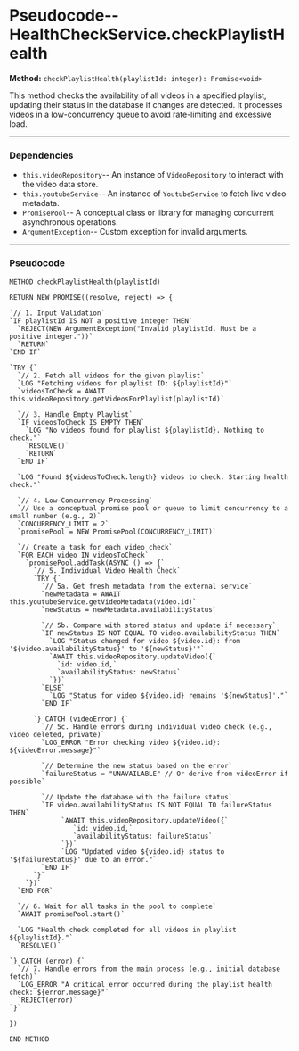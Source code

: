 # Pseudocode-- HealthCheckService.checkPlaylistHealth

**Method:** `checkPlaylistHealth(playlistId: integer): Promise<void>`

This method checks the availability of all videos in a specified playlist, updating their status in the database if changes are detected. It processes videos in a low-concurrency queue to avoid rate-limiting and excessive load.

---

### **Dependencies**

-   `this.videoRepository`-- An instance of `VideoRepository` to interact with the video data store.
-   `this.youtubeService`-- An instance of `YoutubeService` to fetch live video metadata.
-   `PromisePool`-- A conceptual class or library for managing concurrent asynchronous operations.
-   `ArgumentException`-- Custom exception for invalid arguments.

---

### **Pseudocode**

`METHOD checkPlaylistHealth(playlistId)`

  `RETURN NEW PROMISE((resolve, reject) => {`

    `// 1. Input Validation`
    `IF playlistId IS NOT a positive integer THEN`
      `REJECT(NEW ArgumentException("Invalid playlistId. Must be a positive integer."))`
      `RETURN`
    `END IF`

    `TRY {`
      `// 2. Fetch all videos for the given playlist`
      `LOG "Fetching videos for playlist ID: ${playlistId}"`
      `videosToCheck = AWAIT this.videoRepository.getVideosForPlaylist(playlistId)`

      `// 3. Handle Empty Playlist`
      `IF videosToCheck IS EMPTY THEN`
        `LOG "No videos found for playlist ${playlistId}. Nothing to check."`
        `RESOLVE()`
        `RETURN`
      `END IF`

      `LOG "Found ${videosToCheck.length} videos to check. Starting health check."`

      `// 4. Low-Concurrency Processing`
      `// Use a conceptual promise pool or queue to limit concurrency to a small number (e.g., 2)`
      `CONCURRENCY_LIMIT = 2`
      `promisePool = NEW PromisePool(CONCURRENCY_LIMIT)`

      `// Create a task for each video check`
      `FOR EACH video IN videosToCheck`
        `promisePool.addTask(ASYNC () => {`
          `// 5. Individual Video Health Check`
          `TRY {`
            `// 5a. Get fresh metadata from the external service`
            `newMetadata = AWAIT this.youtubeService.getVideoMetadata(video.id)`
            `newStatus = newMetadata.availabilityStatus`

            `// 5b. Compare with stored status and update if necessary`
            `IF newStatus IS NOT EQUAL TO video.availabilityStatus THEN`
              `LOG "Status changed for video ${video.id}: from '${video.availabilityStatus}' to '${newStatus}'"`
              `AWAIT this.videoRepository.updateVideo({`
                `id: video.id,`
                `availabilityStatus: newStatus`
              `})`
            `ELSE`
              `LOG "Status for video ${video.id} remains '${newStatus}'."`
            `END IF`

          `} CATCH (videoError) {`
            `// 5c. Handle errors during individual video check (e.g., video deleted, private)`
            `LOG_ERROR "Error checking video ${video.id}: ${videoError.message}"`
            
            `// Determine the new status based on the error`
            `failureStatus = "UNAVAILABLE" // Or derive from videoError if possible`

            `// Update the database with the failure status`
            `IF video.availabilityStatus IS NOT EQUAL TO failureStatus THEN`
                 `AWAIT this.videoRepository.updateVideo({`
                    `id: video.id,`
                    `availabilityStatus: failureStatus`
                 `})`
                 `LOG "Updated video ${video.id} status to '${failureStatus}' due to an error."`
            `END IF`
          `}`
        `})`
      `END FOR`

      `// 6. Wait for all tasks in the pool to complete`
      `AWAIT promisePool.start()`
      
      `LOG "Health check completed for all videos in playlist ${playlistId}."`
      `RESOLVE()`

    `} CATCH (error) {`
      `// 7. Handle errors from the main process (e.g., initial database fetch)`
      `LOG_ERROR "A critical error occurred during the playlist health check: ${error.message}"`
      `REJECT(error)`
    `}`
  `})`

`END METHOD`